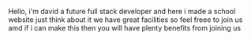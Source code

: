 Hello, i'm david a future full stack developer
and here i made a school website just think about it we have great facilities so feel freee to join us amd if i can make this then you will have plenty benefits from joining us
